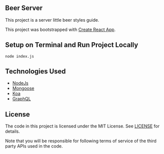 ## Beer Server
This project is a server little beer styles guide. 

This project was bootstrapped with [Create React App](https://github.com/facebookincubator/create-react-app).

## Setup on Terminal and Run Project Locally
```terminal
node index.js
```

## Technologies Used
* [NodeJs](https://nodejs.org/en/)
* [Mongoose](https://mongoosejs.com/)
* [Koa](https://koajs.com/)
* [GraphQL](https://graphql.org/)






## License

The code in this project is licensed under the MIT License. See [LICENSE](LICENSE) for details.

Note that you will be responsible for following terms of service of the third party APIs used in the code. 





